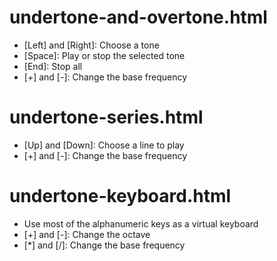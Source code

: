 # undertone-and-overtone.html

 * [Left] and [Right]: Choose a tone
 * [Space]: Play or stop the selected tone
 * [End]: Stop all
 * [+] and [-]: Change the base frequency

# undertone-series.html

 * [Up] and [Down]: Choose a line to play
 * [+] and [-]: Change the base frequency

# undertone-keyboard.html

 * Use most of the alphanumeric keys as a virtual keyboard
 * [+] and [-]: Change the octave
 * [*] and [/]: Change the base frequency
